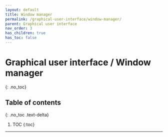 ```yaml
---
layout: default
title: Window manager
permalink: /graphical-user-interface/window-manager/
parent: Graphical user interface
nav_order: 3
has_children: true
has_toc: false
---
```


# Graphical user interface / Window manager
{: .no_toc}

## Table of contents
{: .no_toc .text-delta}

1. TOC
{:toc}

---
